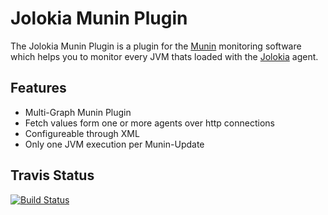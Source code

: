 # Jolokia Munin Plugin
The Jolokia Munin Plugin is a plugin for the [Munin](http://munin-monitoring.org/) monitoring software which helps you to monitor every JVM thats loaded with the [Jolokia](http://jolokia.org/) agent. 
## Features
* Multi-Graph Munin Plugin
* Fetch values form one or more agents over http connections
* Configureable through XML
* Only one JVM execution per Munin-Update

## Travis Status
[![Build Status](https://travis-ci.org/chr-fritz/jolokia-munin-plugin.png)](https://travis-ci.org/chr-fritz/jolokia-munin-plugin)
